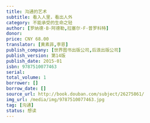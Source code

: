```yaml
---
title: 沟通的艺术
subtitle: 看入人里，看出人外
category: 不能承受的生命之轻
author: [罗纳德·B·阿德勒,拉塞尔·F·普罗科特]
donor: 
price: CNY 68.00
translator: [黄素菲,李恩]
publish_company: [世界图书出版公司,后浪出版公司]
publish_version: 第14版
publish_date: 2015-01
isbn: 9787510077463
serial: 
total_volume: 1
borrower: []
borrow_date: []
source_url: http://book.douban.com/subject/26275861/
img_url: /media/img/9787510077463.jpg
tag: [沟通]
status: 想读
---
```

